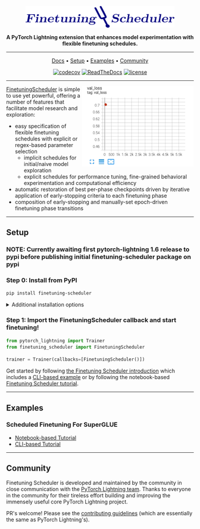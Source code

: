 <div align="center">

<img src="docs/source/_static/images/logos/logo_fts.png" width="400px">

**A PyTorch Lightning extension that enhances model experimentation with flexible finetuning schedules.**

______________________________________________________________________

<p align="center">
  <a href="https://finetuning-scheduler.readthedocs.io/en/latest/">Docs</a> •
  <a href="#Setup">Setup</a> •
  <a href="#examples">Examples</a> •
  <a href="#community">Community</a>
</p>

<!-- [![PyPI - Python Version](https://img.shields.io/pypi/pyversions/finetuning-scheduler)](https://pypi.org/project/finetuning-scheduler/)
[![PyPI Status](https://badge.fury.io/py/finetuning-scheduler.svg)](https://badge.fury.io/py/finetuning-scheduler) -->

[![codecov](https://codecov.io/gh/speediedan/finetuning-scheduler/branch/main/graph/badge.svg)](https://codecov.io/gh/speediedan/finetuning-scheduler)
[![ReadTheDocs](https://readthedocs.org/projects/finetuning-scheduler/badge/?version=latest)](https://finetuning-scheduler.readthedocs.io/en/latest/)
[![license](https://img.shields.io/badge/License-Apache%202.0-blue.svg)](https://github.com/speediedan/finetuning-scheduler/blob/master/LICENSE)

</div>

______________________________________________________________________

<img width="300px" src="docs/source/_static/images/fts/fts_explicit_loss_anim.gif" alt="FinetuningScheduler explicit loss animation" align="right"/>

[FinetuningScheduler](https://finetuning-scheduler.readthedocs.io/en/latest/api/finetuning_scheduler.fts.html#finetuning_scheduler.fts.FinetuningScheduler) is simple to use yet powerful, offering a number of features that facilitate model research and exploration:

- easy specification of flexible finetuning schedules with explicit or regex-based parameter selection
  - implicit schedules for initial/naive model exploration
  - explicit schedules for performance tuning, fine-grained behavioral experimentation and computational efficiency
- automatic restoration of best per-phase checkpoints driven by iterative application of early-stopping criteria to each finetuning phase
- composition of early-stopping and manually-set epoch-driven finetuning phase transitions

______________________________________________________________________

## Setup

### **NOTE: Currently awaiting first pytorch-lightning 1.6 release to pypi before publishing initial finetuning-scheduler package on pypi**

### Step 0: Install from PyPI

```bash
pip install finetuning-scheduler
```

<!-- following section will be skipped from PyPI description -->

<details>
  <summary>Additional installation options</summary>
    <!-- following section will be skipped from PyPI description -->

#### To install additional packages required for examples:

```bash
pip install finetuning-scheduler['examples']
```

#### or to include packages for Examples, Development and Testing:

```bash
pip install finetuning-scheduler['all']
```

#### To install from source (editable) using a custom version of pytorch-lightning (includes docs as well)

#### **Note**: minimum supported pytorch-lightning release is 1.6.0

```bash
git clone https://github.com/speediedan/finetuning-scheduler.git@release/0.1.0
cd finetuning-scheduler
python -m pip install -e ".[all]" -r requirements/docs.txt
```

</details>

<!-- end skipping PyPI description -->

### Step 1: Import the FinetuningScheduler callback and start finetuning!

```python
from pytorch_lightning import Trainer
from finetuning_scheduler import FinetuningScheduler

trainer = Trainer(callbacks=[FinetuningScheduler()])
```

Get started by following [the Finetuning Scheduler introduction](https://finetuning-scheduler.readthedocs.io/en/latest/index.html) which includes a [CLI-based example](https://finetuning-scheduler.readthedocs.io/en/latest/index.html#scheduled-finetuning-superglue) or by following the notebook-based [Finetuning Scheduler tutorial](https://pytorch-lightning.readthedocs.io/en/latest/notebooks/lightning_examples/finetuning-scheduler.html).

______________________________________________________________________

## Examples

### Scheduled Finetuning For SuperGLUE

- [Notebook-based Tutorial](https://pytorch-lightning.readthedocs.io/en/latest/notebooks/lightning_examples/finetuning-scheduler.html)
- [CLI-based Tutorial](https://finetuning-scheduler.readthedocs.io/en/latest/#scheduled-finetuning-superglue)

______________________________________________________________________

## Community

Finetuning Scheduler is developed and maintained by the community in close communication with the [PyTorch Lightning team](https://pytorch-lightning.readthedocs.io/en/latest/governance.html#leads). Thanks to everyone in the community for their tireless effort building and improving the immensely useful core PyTorch Lightning project.

PR's welcome! Please see the [contributing guidelines](https://finetuning-scheduler.readthedocs.io/en/latest/generated/CONTRIBUTING.html) (which are essentially the same as PyTorch Lightning's).
